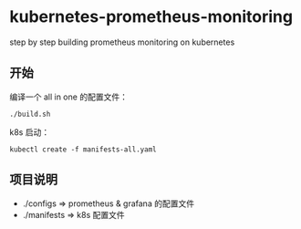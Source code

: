 # kubernetes-prometheus-monitoring
step by step building prometheus monitoring on kubernetes

## 开始

编译一个 all in one 的配置文件：

```
./build.sh
```

k8s 启动：

```
kubectl create -f manifests-all.yaml
```


## 项目说明

- ./configs => prometheus & grafana 的配置文件
- ./manifests => k8s 配置文件
